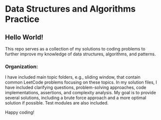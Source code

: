 # Data Structures and Algorithms Practice

## Hello World!

This repo serves as a collection of my solutions to coding problems to further improve my knowledge of data structures, algorithms, and patterns.

### Organization:
I have included main topic folders, e.g., sliding window, that contain common LeetCode problems focusing on these topics. In my solution files, I have included clarifying questions, problem-solving approaches, code implementations, assertions, and complexity analysis. My goal is to provide several solutions, including a brute force approach and a more optimal solution if possible. Test modules are also included.

Happy coding!